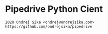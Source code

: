 # Pipedrive Python Cient

    2020 Ondrej Sika <ondrej@ondrejsika.com>
    https://github.com/ondrejsika/pipedrive
